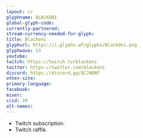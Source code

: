 ```yaml
---
layout: cc
glyphname: BLACKONI
global-glyph-code: 
currently-partnered: 
stream-currency-needed-for-glyph: 
title: Blackoni
glyphurl: https://i.glyphs.wf/glyphs/BlackOni.png
glyphwave: 13
youtube: 
twitch: https://twitch.tv/blackoni
twitter: https://twitter.com/blackoni
discord: https://discord.gg/QCJ9QNf
other-site: 
primary-language: 
facebook: 
mixer: 
ccid: 26
alt-names: 
---
```

* Twitch subscription.
* Twitch raffle.
